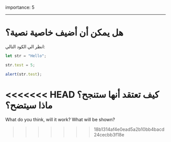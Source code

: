 importance: 5

---

# هل يمكن أن أضيف خاصية نصية؟


انظر الي الكود التالي:

```js
let str = "Hello";

str.test = 5;

alert(str.test);
```

<<<<<<< HEAD
كيف تعتقد أنها ستنجح؟
 ماذا سيتضح؟
=======
What do you think, will it work? What will be shown?
>>>>>>> 18b1314af4e0ead5a2b10bb4bacd24cecbb3f18e
